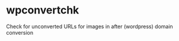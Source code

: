 wpconvertchk
============

Check for unconverted URLs for images in after (wordpress) domain conversion
